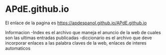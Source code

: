 # APdE.github.io

El enlace de la pagina es https://apdespanol.github.io/APdE.github.io

Informacion
-Index es el archivo que maneja el anuncio de la web de cuales son las ultimas entradas publicadas
-diccionario es el archivo que deve incorporar enlaces a las palabra claves de la web, enlaces de interes automaticos
